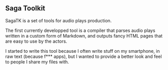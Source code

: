 Saga Toolkit
------------

SagaTK is a set of tools for audio plays production.

The first currently developped tool is a compiler that parses audio plays 
written in a custom form of Markdown, and outputs fancy HTML pages that are
easy to use by the actors.

I started to write this tool because I often write stuff on
my smartphone, in raw text (because f*** apps), but I wanted
to provide a better look and feel to people I share my files with.


